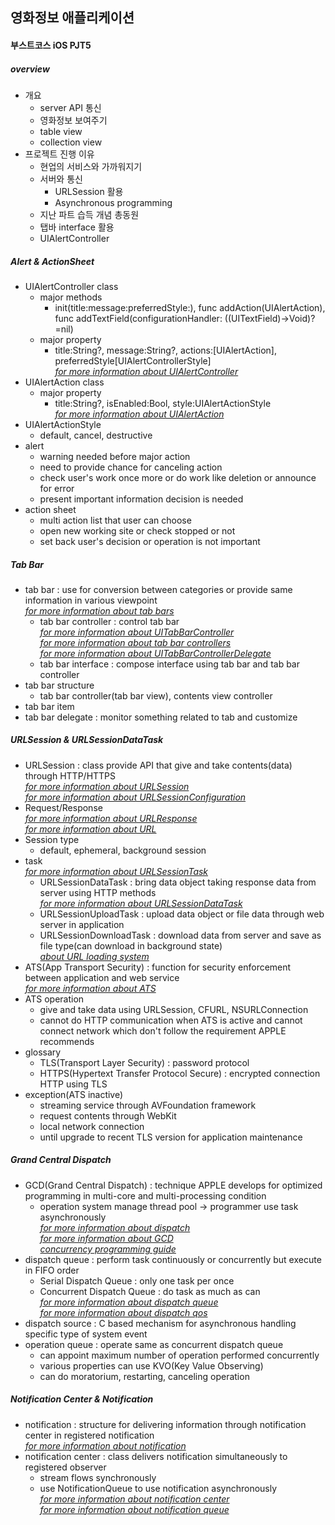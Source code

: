 ## 영화정보 애플리케이션

#### 부스트코스 iOS PJT5

##### overview
- 개요
  * server API 통신
  * 영화정보 보여주기
  * table view
  * collection view
- 프로젝트 진행 이유
  * 현업의 서비스와 가까워지기
  * 서버와 통신
    + URLSession 활용
    + Asynchronous programming
  * 지난 파트 습득 개념 총동원
  * 탭바 interface 활용
  * UIAlertController

##### Alert & ActionSheet
- UIAlertController class
  * major methods
    + init(title:message:preferredStyle:), func addAction(UIAlertAction), func addTextField(configurationHandler: ((UITextField)->Void)?=nil)
  * major property
    + title:String?, message:String?, actions:[UIAlertAction], preferredStyle[UIAlertControllerStyle]  
    *[for more information about UIAlertController](https://developer.apple.com/documentation/uikit/uialertcontroller)*
- UIAlertAction class
  * major property
    + title:String?, isEnabled:Bool, style:UIAlertActionStyle  
    *[for more information about UIAlertAction](https://developer.apple.com/documentation/uikit/uialertaction)*
- UIAlertActionStyle
  * default, cancel, destructive
- alert
  * warning needed before major action
  * need to provide chance for canceling action
  * check user's work once more or do work like deletion or announce for error
  * present important information decision is needed
- action sheet
  * multi action list that user can choose
  * open new working site or check stopped or not
  * set back user's decision or operation is not important

##### Tab Bar
- tab bar : use for conversion between categories or provide same information in various viewpoint  
*[for more information about tab bars](https://developer.apple.com/ios/human-interface-guidelines/bars/tab-bars/)*
  * tab bar controller : control tab bar  
  *[for more information about UITabBarController](https://developer.apple.com/documentation/uikit/uitabbarcontroller)*  
  *[for more information about tab bar controllers](https://developer.apple.com/library/content/documentation/WindowsViews/Conceptual/ViewControllerCatalog/Chapters/TabBarControllers.html)*  
  *[for more information about UITabBarControllerDelegate](https://developer.apple.com/documentation/uikit/uitabbarcontrollerdelegate)*
  * tab bar interface : compose interface using tab bar and tab bar controller
- tab bar structure
  * tab bar controller(tab bar view), contents view controller
- tab bar item
- tab bar delegate : monitor something related to tab and customize

##### URLSession & URLSessionDataTask
- URLSession : class provide API that give and take contents(data) through HTTP/HTTPS  
*[for more information about URLSession](https://developer.apple.com/documentation/foundation/urlsession)*  
*[for more information about URLSessionConfiguration](https://developer.apple.com/documentation/foundation/urlsessionconfiguration)*
- Request/Response  
*[for more information about URLResponse](https://developer.apple.com/documentation/foundation/urlresponse)*  
*[for more information about URL](https://developer.apple.com/documentation/foundation/url)*
- Session type
  * default, ephemeral, background session
- task  
*[for more information about URLSessionTask](https://developer.apple.com/documentation/foundation/urlsessiontask)*
  * URLSessionDataTask : bring data object taking response data from server using HTTP methods  
  *[for more information about URLSessionDataTask](https://developer.apple.com/documentation/foundation/urlsessiondatatask)*
  * URLSessionUploadTask : upload data object or file data through web server in application
  * URLSessionDownloadTask : download data from server and save as file type(can download in background state)  
  *[about URL loading system](https://developer.apple.com/library/content/documentation/Cocoa/Conceptual/URLLoadingSystem/URLLoadingSystem.html)*
- ATS(App Transport Security) : function for security enforcement between application and web service  
*[for more information about ATS](https://developer.apple.com/library/content/releasenotes/General/WhatsNewIniOS/Articles/iOS9.html)*
- ATS operation
  * give and take data using URLSession, CFURL, NSURLConnection
  * cannot do HTTP communication when ATS is active and cannot connect network which don't follow the requirement APPLE recommends
- glossary
  * TLS(Transport Layer Security) : password protocol
  * HTTPS(Hypertext Transfer Protocol Secure) : encrypted connection HTTP using TLS
- exception(ATS inactive)
  * streaming service through AVFoundation framework
  * request contents through WebKit
  * local network connection
  * until upgrade to recent TLS version for application maintenance

##### Grand Central Dispatch
- GCD(Grand Central Dispatch) : technique APPLE develops for optimized programming in multi-core and multi-processing condition
  * operation system manage thread pool -> programmer use task asynchronously  
  *[for more information about dispatch](https://developer.apple.com/documentation/dispatch)*  
  *[for more information about GCD](https://en.wikipedia.org/wiki/Grand_Central_Dispatch)*  
  *[concurrency programming guide](https://developer.apple.com/library/content/documentation/General/Conceptual/ConcurrencyProgrammingGuide/Introduction/Introduction.html)*
- dispatch queue : perform task continuously or concurrently but execute in FIFO order
  * Serial Dispatch Queue : only one task per once
  * Concurrent Dispatch Queue : do task as much as can  
  *[for more information about dispatch queue](https://developer.apple.com/documentation/dispatch/dispatchqueue)*  
  *[for more information about dispatch qos](https://developer.apple.com/documentation/dispatch/dispatchqos)*
- dispatch source : C based mechanism for asynchronous handling specific type of system event
- operation queue : operate same as concurrent dispatch queue
  * can appoint maximum number of operation performed concurrently
  * various properties can use KVO(Key Value Observing)
  * can do moratorium, restarting, canceling operation

##### Notification Center & Notification
- notification : structure for delivering information through notification center in registered notification  
*[for more information about notification](https://developer.apple.com/documentation/foundation/notification)*
- notification center : class delivers notification simultaneously to registered observer
  * stream flows synchronously
  * use NotificationQueue to use notification asynchronously  
  *[for more information about notification center](https://developer.apple.com/documentation/foundation/notificationcenter)*  
  *[for more information about notification queue](https://developer.apple.com/documentation/foundation/notificationqueue)*
